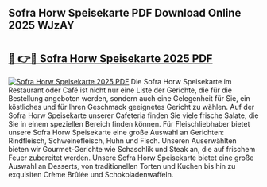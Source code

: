 ## Sofra Horw Speisekarte PDF Download Online 2025 WJzAY

# <h2><a href="http://gcbe83w.nevu.top/?p=Sofra+Horw+Speisekarte">🔗 👉🔴 Sofra Horw Speisekarte 2025 PDF</a></h2>

[![Sofra Horw Speisekarte 2025 PDF](https://i.imgur.com/dBaPXMq.png)](http://gcbe83w.nevu.top/?p=Sofra+Horw+Speisekarte)
Die Sofra Horw Speisekarte im Restaurant oder Café ist nicht nur eine Liste der Gerichte, die für die Bestellung angeboten werden, sondern auch eine Gelegenheit für Sie, ein köstliches und für Ihren Geschmack geeignetes Gericht zu wählen. Auf der Sofra Horw Speisekarte unserer Cafeteria finden Sie viele frische Salate, die Sie in einem speziellen Bereich finden können. Für Fleischliebhaber bietet unsere Sofra Horw Speisekarte eine große Auswahl an Gerichten: Rindfleisch, Schweinefleisch, Huhn und Fisch. Unseren Auserwählten bieten wir Gourmet-Gerichte wie Schaschlik und Steak an, die auf frischem Feuer zubereitet werden. Unsere Sofra Horw Speisekarte bietet eine große Auswahl an Desserts, von traditionellen Torten und Kuchen bis hin zu exquisiten Crème Brûlée und Schokoladenwaffeln.
